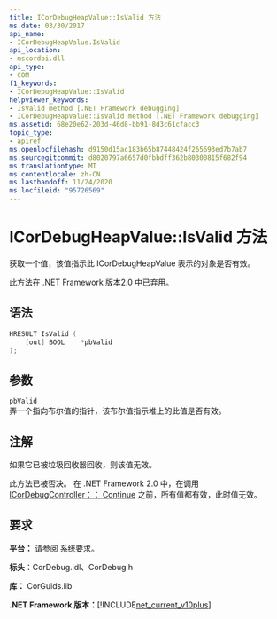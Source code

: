 ```yaml
---
title: ICorDebugHeapValue::IsValid 方法
ms.date: 03/30/2017
api_name:
- ICorDebugHeapValue.IsValid
api_location:
- mscordbi.dll
api_type:
- COM
f1_keywords:
- ICorDebugHeapValue::IsValid
helpviewer_keywords:
- IsValid method [.NET Framework debugging]
- ICorDebugHeapValue::IsValid method [.NET Framework debugging]
ms.assetid: 68e20e62-203d-46d8-bb91-8d3c61cfacc3
topic_type:
- apiref
ms.openlocfilehash: d9150d15ac183b65b87448424f265693ed7b7ab7
ms.sourcegitcommit: d8020797a6657d0fbbdff362b80300815f682f94
ms.translationtype: MT
ms.contentlocale: zh-CN
ms.lasthandoff: 11/24/2020
ms.locfileid: "95726569"
---
```

# <a name="icordebugheapvalueisvalid-method"></a>ICorDebugHeapValue::IsValid 方法

获取一个值，该值指示此 ICorDebugHeapValue 表示的对象是否有效。  
  
 此方法在 .NET Framework 版本2.0 中已弃用。  
  
## <a name="syntax"></a>语法  
  
```cpp  
HRESULT IsValid (  
    [out] BOOL    *pbValid  
);  
```  
  
## <a name="parameters"></a>参数  

 `pbValid`  
 弄一个指向布尔值的指针，该布尔值指示堆上的此值是否有效。  
  
## <a name="remarks"></a>注解  

 如果它已被垃圾回收器回收，则该值无效。  
  
 此方法已被否决。 在 .NET Framework 2.0 中，在调用 [ICorDebugController：： Continue](icordebugcontroller-continue-method.md) 之前，所有值都有效，此时值无效。  
  
## <a name="requirements"></a>要求  

 **平台：** 请参阅 [系统要求](../../get-started/system-requirements.md)。  
  
 **标头**：CorDebug.idl、CorDebug.h  
  
 **库：** CorGuids.lib  
  
 **.NET Framework 版本：**[!INCLUDE[net_current_v10plus](../../../../includes/net-current-v10plus-md.md)]
